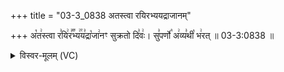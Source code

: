 +++
title = "03-3_0838 अतस्त्वा रयिरभ्ययद्राजानम्"

+++
अ꣡त꣢स्त्वा र꣣यि꣢र꣣꣬भ्य꣢꣯य꣣द्रा꣡जा꣢नꣳ सुक्रतो दि꣣वः꣢। सु꣣पर्णो꣡ अ꣢व्य꣣थी꣡ भ꣢रत् ॥ 03-3:0838 ॥

<details><summary>विस्वर-मूलम् (VC)</summary>

अतस्त्वा रयिरभ्ययद्राजानꣳ सुक्रतो दिवः । सुपर्णो अव्यथी भरत् ॥८३८॥
</details>
